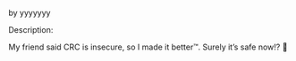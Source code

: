 by yyyyyyy

Description:

My friend said CRC is insecure, so I made it better™. Surely it’s safe now!? 🤡
